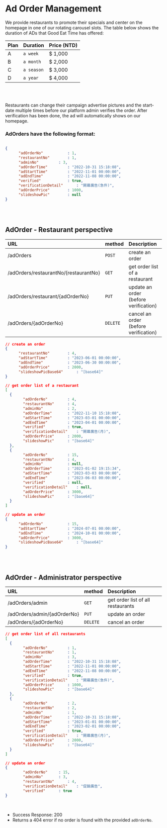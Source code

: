 # Ad Order Management
We provide restaurants to promote their specials and center on the homepage in one of our rotating carousel slots. The table below shows the duration of ADs that Good Eat Time has offered:


| Plan | Duration | Price (NTD)
| :--- | :--- |  :--- | 
| A| `a week` | $ 1,000
| B | `a month` | $ 2,000
| C | `a season` | $ 3,000
| D | `a year` | $ 4,000
<br>
<br>

Restaurants can change their campaign advertise pictures and the start-date multiple times before our platform admin verifies the order. After verification has been done, the ad will automatically shows on our homepage.
<br>


### AdOrders have the following format:
```JSON

{
	  "adOrderNo"			: 1,
	  "restaurantNo"		: 1,
	  "adminNo"			: 3,
	  "adOrderTime"			: "2022-10-31 15:18:08",
	  "adStartTime"			: "2022-11-01 00:00:00",
	  "adEndTime"			: "2022-11-08 00:00:00",
	  "verified"			: true,
	  "verificationDetail"		: "開幕廣告(急件)",
	  "adOrderPrice"		: 1000,
	  "slideshowPic"		: null
}
```
<br>
<br>

## AdOrder - Restaurant perspective
| URL | method | **Description** |
| :--- | :--- | :--- |
| /adOrders | `POST` | create an order |
| /adOrders/restaurantNo/{restaurantNo} | `GET` | get order list of a restaurant |
| /adOrders/restaurant/{adOrderNo} | `PUT` | update an order (before verification)|
| /adOrders/{adOrderNo} | `DELETE` | cancel an order (before verification)|


```JSON 
// create an order
{
	  "restaurantNo"		: 4,
	  "adStartTime"			: "2023-06-01 00:00:00",
	  "adEndTime"			: "2023-06-30 00:00:00",
	  "adOrderPrice"		: 2000,
	  "slideshowPicBase64"		: "[base64]"
}
```
```JSON 
// get order list of a restaurant
[
  {
	    "adOrderNo"			: 4,
	    "restaurantNo"		: 4,
	    "adminNo"			: 2,
	    "adOrderTime"		: "2022-11-10 15:18:08",
	    "adStartTime"		: "2023-03-01 00:00:00",
	    "adEndTime"			: "2023-04-01 00:00:00",
	    "verified"			: true,
	    "verificationDetail"	: "開幕廣告(月)",
	    "adOrderPrice"		: 2000,
	    "slideshowPic"		: "[base64]"
  },
  {
	    "adOrderNo"			: 15,
	    "restaurantNo"		: 4,
	    "adminNo"			: null,
	    "adOrderTime"		: "2023-01-02 19:15:34",
	    "adStartTime"		: "2023-03-03 00:00:00",
	    "adEndTime"			: "2023-06-03 00:00:00",
	    "verified"			: null,
	    "verificationDetail"	: null,
	    "adOrderPrice"		: 3000,
	    "slideshowPic"		: "[base64]"
  }
]
```
```JSON
// update an order
{
	  "adOrderNo"			: 15,
	  "adStartTime"			: "2024-07-01 00:00:00",
	  "adEndTime"			: "2024-10-01 00:00:00",
	  "adOrderPrice"		: 3000,
	  "slideshowPicBase64"		: "[base64]"
}
```
<br>
<br>

## AdOrder - Administrator perspective
| URL | method | **Description** |
| :--- | :--- | :--- |
| /adOrders/admin | `GET` | get order list of all restaurants |
| /adOrders/admin/{adOrderNo} | `PUT` | update an order|
| /adOrders/{adOrderNo} | `DELETE` | cancel an order|
```JSON
// get order list of all restaurants
[
  {
	    "adOrderNo"			: 1,
	    "restaurantNo"		: 1,
	    "adminNo"			: 3,
	    "adOrderTime"		: "2022-10-31 15:18:08",
	    "adStartTime"		: "2022-11-01 00:00:00",
	    "adEndTime"			: "2022-11-08 00:00:00",
	    "verified"			: true,
	    "verificationDetail"	: "開幕廣告(急件)",
	    "adOrderPrice"		: 1000,
	    "slideshowPic"		: "[base64]"
  },
  {
	    "adOrderNo"			: 2,
	    "restaurantNo"		: 2,
	    "adminNo"			: 1,
	    "adOrderTime"		: "2022-10-31 15:18:08",
	    "adStartTime"		: "2023-01-01 00:00:00",
	    "adEndTime"			: "2023-02-01 00:00:00",
	    "verified"			: true,
	    "verificationDetail"	: "開幕廣告(月)",
	    "adOrderPrice"		: 2000,
	    "slideshowPic"		: "[base64]"
  }
]
```
```JSON
// update an order
{
		"adOrderNo"		: 15,
		"adminNo"		: 3,
		"restaurantNo"		: 4,
		"verificationDetail"	: "促銷廣告",
		"verified"		: true
}
```
<br>

 - Success Response: 200
 - Returns a 404 error if no order is found with the provided `adOrderNo`.
